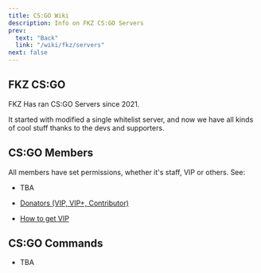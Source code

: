 ```yaml
---
title: CS:GO Wiki
description: Info on FKZ CS:GO Servers
prev:
  text: "Back"
  link: "/wiki/fkz/servers"
next: false
---
```


## FKZ CS:GO

FKZ Has ran CS:GO Servers since 2021.

It started with modified a single whitelist server, and now we have all kinds of cool stuff thanks to the devs and supporters.

## CS:GO Members

All members have set permissions, whether it's staff, VIP or others. See:

- TBA

- [Donators (VIP, VIP+, Contributor)](/wiki/fkz/donators)

- [How to get VIP](/wiki/fkz/vip)

## CS:GO Commands

- TBA
